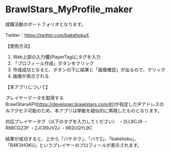# BrawlStars_MyProfile_maker

就職活動のポートフォリオとなります。

Twitter：https://twitter.com/bakehokuX


【使用方法】
1. Web上部の入力欄(PlayerTag)にタグを入力
2. 「プロフィール作成」ボタンをクリック
3. 作成成功となると、ボタンの下に結果と「画像確認」が出るので、クリック
4. 画像が表示される


【本アプリについて】

プレイヤーデータを取得するBrawlStarsAPI(https://developer.brawlstars.com/#/)が指定したIPアドレスのみアクセス可能のため、本アプリは挙動を疑似的に再現したものとなります。

対応プレイヤータグ（以下のタグを入力してください）
・2LL9CJ9
・R88CG22P
・2JCR9JV2J
・9R2UQYL9C

結果が成功すると、上から「バケホク」、「バケ2」、「bakehoku」、「B4K3HOKU」というプレイヤーのプロフィールが表示されます。
